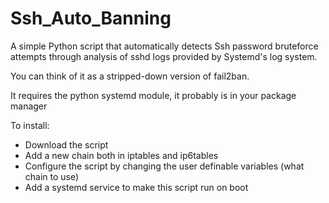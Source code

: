 # Ssh_Auto_Banning

A simple Python script that automatically detects Ssh password bruteforce attempts through analysis of sshd logs provided by Systemd's log system.

You can think of it as a stripped-down version of fail2ban.

It requires the python systemd module, it probably is in your package manager

To install:
 - Download the script
 - Add a new chain both in iptables and ip6tables
 - Configure the script by changing the user definable variables (what chain to use)
 - Add a systemd service to make this script run on boot

